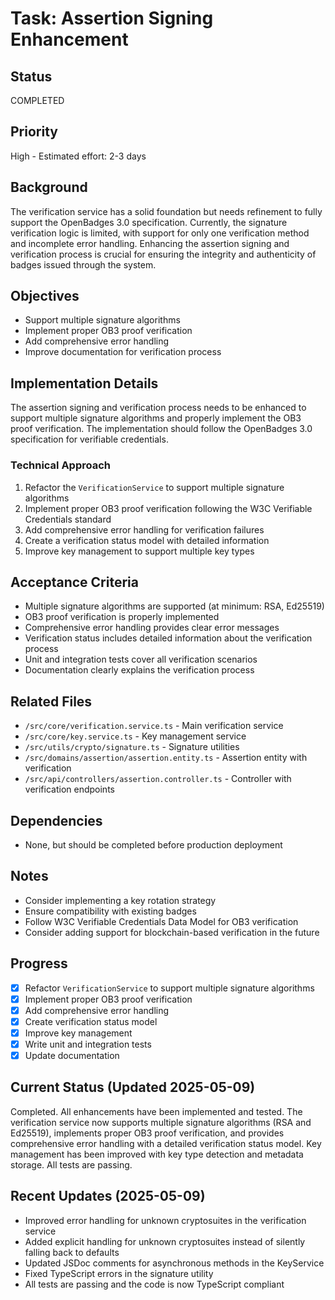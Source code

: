 # Task: Assertion Signing Enhancement

## Status
COMPLETED

## Priority
High - Estimated effort: 2-3 days

## Background
The verification service has a solid foundation but needs refinement to fully support the OpenBadges 3.0 specification. Currently, the signature verification logic is limited, with support for only one verification method and incomplete error handling. Enhancing the assertion signing and verification process is crucial for ensuring the integrity and authenticity of badges issued through the system.

## Objectives
- Support multiple signature algorithms
- Implement proper OB3 proof verification
- Add comprehensive error handling
- Improve documentation for verification process

## Implementation Details
The assertion signing and verification process needs to be enhanced to support multiple signature algorithms and properly implement the OB3 proof verification. The implementation should follow the OpenBadges 3.0 specification for verifiable credentials.

### Technical Approach
1. Refactor the `VerificationService` to support multiple signature algorithms
2. Implement proper OB3 proof verification following the W3C Verifiable Credentials standard
3. Add comprehensive error handling for verification failures
4. Create a verification status model with detailed information
5. Improve key management to support multiple key types

## Acceptance Criteria
- Multiple signature algorithms are supported (at minimum: RSA, Ed25519)
- OB3 proof verification is properly implemented
- Comprehensive error handling provides clear error messages
- Verification status includes detailed information about the verification process
- Unit and integration tests cover all verification scenarios
- Documentation clearly explains the verification process

## Related Files
- `/src/core/verification.service.ts` - Main verification service
- `/src/core/key.service.ts` - Key management service
- `/src/utils/crypto/signature.ts` - Signature utilities
- `/src/domains/assertion/assertion.entity.ts` - Assertion entity with verification
- `/src/api/controllers/assertion.controller.ts` - Controller with verification endpoints

## Dependencies
- None, but should be completed before production deployment

## Notes
- Consider implementing a key rotation strategy
- Ensure compatibility with existing badges
- Follow W3C Verifiable Credentials Data Model for OB3 verification
- Consider adding support for blockchain-based verification in the future

## Progress
- [x] Refactor `VerificationService` to support multiple signature algorithms
- [x] Implement proper OB3 proof verification
- [x] Add comprehensive error handling
- [x] Create verification status model
- [x] Improve key management
- [x] Write unit and integration tests
- [x] Update documentation

## Current Status (Updated 2025-05-09)
Completed. All enhancements have been implemented and tested. The verification service now supports multiple signature algorithms (RSA and Ed25519), implements proper OB3 proof verification, and provides comprehensive error handling with a detailed verification status model. Key management has been improved with key type detection and metadata storage. All tests are passing.

## Recent Updates (2025-05-09)
- Improved error handling for unknown cryptosuites in the verification service
- Added explicit handling for unknown cryptosuites instead of silently falling back to defaults
- Updated JSDoc comments for asynchronous methods in the KeyService
- Fixed TypeScript errors in the signature utility
- All tests are passing and the code is now TypeScript compliant
